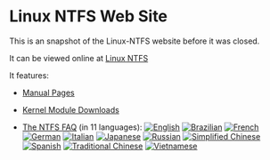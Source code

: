 # Linux NTFS Web Site

This is an snapshot of the Linux-NTFS website before it was closed.

It can be viewed online at [Linux NTFS](https://flatcap.org/linux-ntfs/)

It features:

- [Manual Pages](https://flatcap.org/linux-ntfs/man/ntfsprogs.html)
- [Kernel Module Downloads](https://flatcap.org/linux-ntfs/rpm/downloads.html)
- [The NTFS FAQ][2] (in 11 languages): 
  [![English][1]][2]
  [![Brazilian][3]][4]
  [![French][5]][6]
  [![German][7]][8]
  [![Italian][9]][10]
  [![Japanese][11]][12]
  [![Russian][13]][14]
  [![Simplified Chinese][15]][16]
  [![Spanish][17]][18]
  [![Traditional Chinese][19]][20]
  [![Vietnamese][21]][22]

  [1]:  https://flatcap.org/linux-ntfs/info/style/uk.png
  [2]:  https://flatcap.org/linux-ntfs/info/ntfs.html (NTFS FAQ in English)
  [3]:  https://flatcap.org/linux-ntfs/info/style/brazil.png
  [4]:  https://flatcap.org/linux-ntfs/info/ntfs-pt_BR.html (NTFS FAQ in Brazilian)
  [5]:  https://flatcap.org/linux-ntfs/info/style/france.png
  [6]:  https://flatcap.org/linux-ntfs/info/ntfs-fr.html (NTFS FAQ in French)
  [7]:  https://flatcap.org/linux-ntfs/info/style/germany.png
  [8]:  https://flatcap.org/linux-ntfs/info/ntfs-de.html (NTFS FAQ in German)
  [9]:  https://flatcap.org/linux-ntfs/info/style/italy.png
  [10]: https://flatcap.org/linux-ntfs/info/ntfs-it.html (NTFS FAQ in Italian)
  [11]: https://flatcap.org/linux-ntfs/info/style/japan.png
  [12]: https://flatcap.org/linux-ntfs/info/ntfs-ja.html (NTFS FAQ in Japanese)
  [13]: https://flatcap.org/linux-ntfs/info/style/russia.png
  [14]: https://flatcap.org/linux-ntfs/info/ntfs-ru.html (NTFS FAQ in Russian)
  [15]: https://flatcap.org/linux-ntfs/info/style/china.png
  [16]: https://flatcap.org/linux-ntfs/info/ntfs-zh.html (NTFS FAQ in Simplified Chinese)
  [17]: https://flatcap.org/linux-ntfs/info/style/spain.png
  [18]: https://flatcap.org/linux-ntfs/info/ntfs-es.html (NTFS FAQ in Spanish)
  [19]: https://flatcap.org/linux-ntfs/info/style/taiwan.png
  [20]: https://flatcap.org/linux-ntfs/info/ntfs-zh_TW.html (NTFS FAQ in Traditional Chinese)
  [21]: https://flatcap.org/linux-ntfs/info/style/vietnam.png
  [22]: https://flatcap.org/linux-ntfs/info/ntfs-vi.html (NTFS FAQ in Vietnamese)

